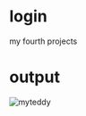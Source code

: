 # login
my fourth projects
# output 


![myteddy](https://github.com/divyadwivedi15/login/assets/172928853/93e0263e-747f-4385-9f36-391c523a3fee)
